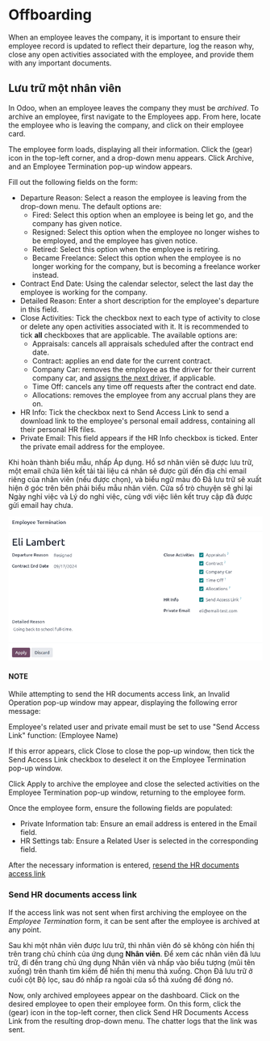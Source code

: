 # Offboarding

When an employee leaves the company, it is important to ensure their employee record is updated to
reflect their departure, log the reason why, close any open activities associated with the
employee, and provide them with any important documents.

## Lưu trữ một nhân viên

In Odoo, when an employee leaves the company they must be *archived*. To archive an employee, first
navigate to the Employees app. From here, locate the employee who is leaving the
company, and click on their employee card.

The employee form loads, displaying all their information. Click the <i class="fa fa-gear"></i>
(gear) icon in the top-left corner, and a drop-down menu appears. Click
<i class="oi oi-archive"></i> Archive, and an Employee Termination pop-up window
appears.

Fill out the following fields on the form:

- Departure Reason: Select a reason the employee is leaving from the drop-down menu. The
  default options are:
  - Fired: Select this option when an employee is being let go, and the company has
    given notice.
  - Resigned: Select this option when the employee no longer wishes to be employed, and
    the employee has given notice.
  - Retired: Select this option when the employee is retiring.
  - Became Freelance: Select this option when the employee is no longer working for the
    company, but is becoming a freelance worker instead.
- Contract End Date: Using the calendar selector, select the last day the employee is
  working for the company.
- Detailed Reason: Enter a short description for the employee's departure in this field.
- Close Activities: Tick the checkbox next to each type of activity to close or delete
  any open activities associated with it. It is recommended to tick **all** checkboxes that are
  applicable. The available options are:
  - Appraisals: cancels all appraisals scheduled after the contract end date.
  - Contract: applies an end date for the current contract.
  - Company Car: removes the employee as the driver for their current company car, and
    [assigns the next driver](../fleet/new_vehicle.md#fleet-new-vehicle-new-driver), if applicable.
  - Time Off: cancels any time off requests after the contract end date.
  - Allocations: removes the employee from any accrual plans they are on.
- HR Info: Tick the checkbox next to Send Access Link to send a download
  link to the employee's personal email address, containing all their personal HR files.
- Private Email: This field appears if the HR Info checkbox is ticked. Enter
  the private email address for the employee.

Khi hoàn thành biểu mẫu, nhấp Áp dụng. Hồ sơ nhân viên sẽ được lưu trữ, một email chứa liên kết tải tài liệu cá nhân sẽ được gửi đến địa chỉ email riêng của nhân viên (nếu được chọn), và biểu ngữ màu đỏ Đã lưu trữ sẽ xuất hiện ở góc trên bên phải biểu mẫu nhân viên. Cửa sổ trò chuyện sẽ ghi lại Ngày nghỉ việc và Lý do nghỉ việc, cùng với việc liên kết truy cập đã được gửi email hay chưa.

![The employee termination form with all fields filled out.](../../../_images/termination.png)

#### NOTE
While attempting to send the HR documents access link, an Invalid Operation pop-up
window may appear, displaying the following error message:

Employee's related user and private email must be set to use "Send Access Link"
function: (Employee Name)

If this error appears, click Close to close the pop-up window, then tick the
Send Access Link checkbox to deselect it on the Employee Termination
pop-up window.

Click Apply to archive the employee and close the selected activities on the
Employee Termination pop-up window, returning to the employee form.

Once the employee form, ensure the following fields are populated:

- Private Information tab: Ensure an email address is entered in the
  Email field.
- HR Settings tab: Ensure a Related User is selected in the corresponding
  field.

After the necessary information is entered, [resend the HR documents access link](#employees-send-link)

<a id="employees-send-link"></a>

### Send HR documents access link

If the access link was not sent when first archiving the employee on the *Employee Termination*
form, it can be sent after the employee is archived at any point.

Sau khi một nhân viên được lưu trữ, thì nhân viên đó sẽ không còn hiển thị trên trang chủ chính của ứng dụng **Nhân viên**. Để xem các nhân viên đã lưu trữ, đi đến trang chủ ứng dụng Nhân viên và nhấp vào biểu tượng <i class="fa fa-caret-down"></i> (mũi tên xuống) trên thanh tìm kiếm để hiển thị menu thả xuống. Chọn Đã lưu trữ ở cuối cột <i class="fa fa-filter"></i> Bộ lọc, sau đó nhấp ra ngoài cửa sổ thả xuống để đóng nó.

Now, only archived employees appear on the dashboard. Click on the desired employee to open their
employee form. On this form, click the <i class="fa fa-gear"></i> (gear) icon in the top-left
corner, then click Send HR Documents Access Link from the resulting drop-down menu. The
chatter logs that the link was sent.
